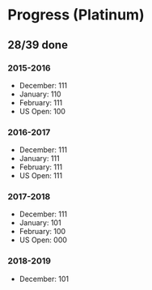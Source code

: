 # Progress (Platinum)
## 28/39 done
### 2015-2016
* December: 111
* January: 110
* February: 111
* US Open: 100

### 2016-2017
* December: 111
* January: 111
* February: 111
* US Open: 111

### 2017-2018
* December: 111
* January: 101
* February: 100
* US Open: 000

### 2018-2019
* December: 101
